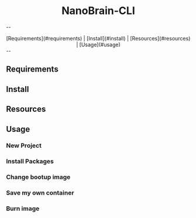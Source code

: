 # <center>NanoBrain-CLI</center>
--
<center>[Requirements](#requirements) | [Install](#install) | [Resources](#resources) | [Usage](#usage)</center>
--

## Requirements

## Install

## Resources

## Usage

### New Project

### Install Packages

### Change bootup image

### Save my own container

### Burn image




